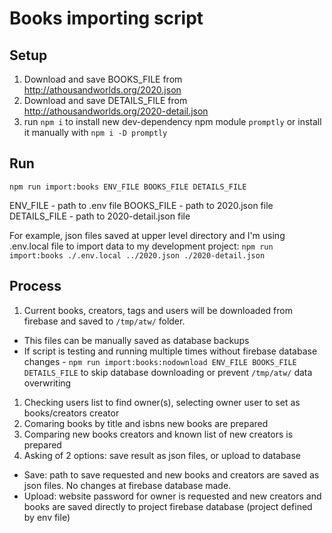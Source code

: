# Books importing script

## Setup

1. Download and save BOOKS_FILE from http://athousandworlds.org/2020.json
1. Download and save DETAILS_FILE from http://athousandworlds.org/2020-detail.json
1. run `npm i` to install new dev-dependency npm module `promptly` or install it manually with `npm i -D promptly`

## Run

`npm run import:books ENV_FILE BOOKS_FILE DETAILS_FILE`

ENV_FILE - path to .env file
BOOKS_FILE - path to 2020.json file
DETAILS_FILE - path to 2020-detail.json file

For example, json files saved at upper level directory and I'm using .env.local file to import data to my development project: `npm run import:books ./.env.local ../2020.json ./2020-detail.json`

## Process

1. Current books, creators, tags and users will be downloaded from firebase and saved to `/tmp/atw/` folder.
  - This files can be manually saved as database backups
  - If script is testing and running multiple times without firebase database changes - `npm run import:books:nodownload ENV_FILE BOOKS_FILE DETAILS_FILE` to skip database downloading or prevent `/tmp/atw/` data overwriting
1. Checking users list to find owner(s), selecting owner user to set as books/creators creator
1. Comaring books by title and isbns new books are prepared
1. Comparing new books creators and known list of new creators is prepared
1. Asking of 2 options: save result as json files, or upload to database
 - Save: path to save requested and new books and creators are saved as json files. No changes at firebase database made.
 - Upload: website password for owner is requested and new creators and books are saved directly to project firebase database (project defined by env file)
